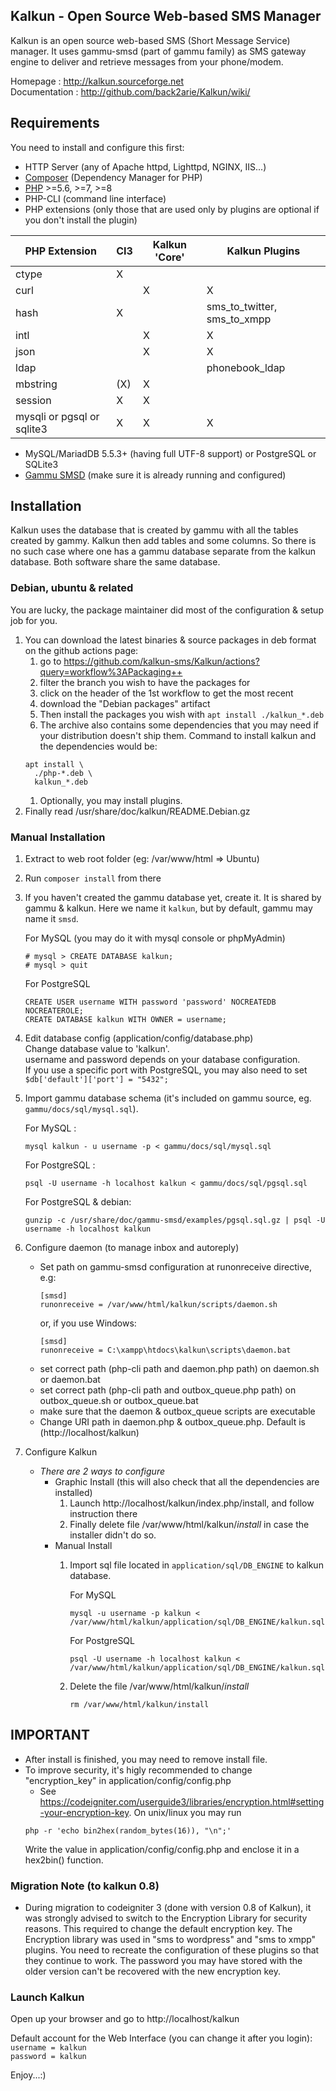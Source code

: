 ## Kalkun - Open Source Web-based SMS Manager
Kalkun is an open source web-based SMS (Short Message Service) manager. It uses gammu-smsd (part of gammu family) as SMS gateway engine to deliver and retrieve messages from your phone/modem.

Homepage : http://kalkun.sourceforge.net  
Documentation : http://github.com/back2arie/Kalkun/wiki/

## Requirements
You need to install and configure this first:
* HTTP Server (any of Apache httpd, Lighttpd, NGINX, IIS...)
* [Composer](https://getcomposer.org/) (Dependency Manager for PHP)
* [PHP](https://www.php.net) >=5.6, >=7, >=8
* PHP-CLI (command line interface)
* PHP extensions (only those that are used only by plugins are optional if you don't install the plugin)

| PHP Extension                   | CI3                             | Kalkun 'Core'                   | Kalkun Plugins                  |
| ------------------------------- | ------------------------------- | ------------------------------- | ------------------------------- |
| ctype                           | X                               |                                 |                                 |
| curl                            |                                 | X                               | X                               |
| hash                            | X                               |                                 | sms\_to\_twitter, sms\_to\_xmpp |
| intl                            |                                 | X                               | X                               |
| json                            |                                 | X                               | X                               |
| ldap                            |                                 |                                 | phonebook\_ldap                 |
| mbstring                        | (X)                             | X                               |                                 |
| session                         | X                               | X                               |                                 |
| mysqli or pgsql or sqlite3      | X                               | X                               | X                               |

* MySQL/MariadDB 5.5.3+ (having full UTF-8 support) or PostgreSQL or SQLite3
* [Gammu SMSD](https://wammu.eu/smsd/) (make sure it is already running and configured)

## Installation

Kalkun uses the database that is created by gammu with all the tables created by gammy. Kalkun then add tables and some columns. So there is no such case where one has a gammu database separate from the kalkun database. Both software share the same database.

### Debian, ubuntu & related

You are lucky, the package maintainer did most of the configuration & setup job for you.

1. You can download the latest binaries & source packages in deb format on the
github actions page:
    1. go to https://github.com/kalkun-sms/Kalkun/actions?query=workflow%3APackaging++
    1. filter the branch you wish to have the packages for
    1. click on the header of the 1st workflow to get the most recent
    1. download the "Debian packages" artifact
    1. Then install the packages you wish with `apt install ./kalkun_*.deb`
    1. The archive also contains some dependencies that you may need if your distribution doesn't ship them. Command to install kalkun and the dependencies would be:
    ```
    apt install \
      ./php-*.deb \
      kalkun_*.deb
    ```
    1. Optionally, you may install plugins.
1. Finally read /usr/share/doc/kalkun/README.Debian.gz

### Manual Installation

1. Extract to web root folder (eg: /var/www/html => Ubuntu)
1. Run `composer install` from there
1. If you haven't created the gammu database yet, create it. It is shared by gammu & kalkun. Here we name it `kalkun`, but by default, gammu may name it `smsd`.

   For MySQL (you may do it with mysql console or phpMyAdmin)
     ```
     # mysql > CREATE DATABASE kalkun;
     # mysql > quit
     ```
   For PostgreSQL
    ```
    CREATE USER username WITH password 'password' NOCREATEDB NOCREATEROLE;
    CREATE DATABASE kalkun WITH OWNER = username;
    ```
1. Edit database config (application/config/database.php)  
   Change database value to 'kalkun'.  
   username and password depends on your database configuration.  
   If you use a specific port with PostgreSQL, you may also need to set
   `$db['default']['port'] = "5432";`

1. Import gammu database schema (it's included on gammu source, eg. `gammu/docs/sql/mysql.sql`).

    For MySQL : 
    ```
    mysql kalkun - u username -p < gammu/docs/sql/mysql.sql
    ```
    For PostgreSQL : 
    ```
    psql -U username -h localhost kalkun < gammu/docs/sql/pgsql.sql
    ```
    For PostgreSQL & debian:
    ```
    gunzip -c /usr/share/doc/gammu-smsd/examples/pgsql.sql.gz | psql -U username -h localhost kalkun
    ```
1. Configure daemon (to manage inbox and autoreply)
   -  Set path on gammu-smsd configuration at runonreceive directive, e.g:
      ```
      [smsd]
      runonreceive = /var/www/html/kalkun/scripts/daemon.sh
      ```
      or, if you use Windows:
      ```
      [smsd]
      runonreceive = C:\xampp\htdocs\kalkun\scripts\daemon.bat
      ```
   - set correct path (php-cli path and daemon.php path) on daemon.sh or daemon.bat
   - set correct path (php-cli path and outbox_queue.php path) on outbox_queue.sh or outbox_queue.bat
   - make sure that the daemon & outbox_queue scripts are executable
   - Change URI path in daemon.php & outbox_queue.php. Default is (http://localhost/kalkun)
1. Configure Kalkun
    - _There are 2 ways to configure_
        - Graphic Install (this will also check that all the dependencies are installed)  
          1. Launch http://localhost/kalkun/index.php/install, and follow instruction there
          1. Finally delete file /var/www/html/kalkun/*install* in case the installer didn't do so.
        - Manual Install 
          1. Import sql file located in `application/sql/DB_ENGINE` to kalkun database.

             For MySQL
             ```
             mysql -u username -p kalkun < /var/www/html/kalkun/application/sql/DB_ENGINE/kalkun.sql
             ```
             For PostgreSQL
             ```
             psql -U username -h localhost kalkun < /var/www/html/kalkun/application/sql/DB_ENGINE/kalkun.sql
             ```
           2. Delete the file /var/www/html/kalkun/*install* 
           
              `rm /var/www/html/kalkun/install`

## IMPORTANT
  * After install is finished, you may need to remove install file.
  * To improve security, it's higly recommended to change "encryption_key" in application/config/config.php
    - See https://codeigniter.com/userguide3/libraries/encryption.html#setting-your-encryption-key. On unix/linux you may run
    ```
    php -r 'echo bin2hex(random_bytes(16)), "\n";'
    ```
    Write the value in application/config/config.php and enclose it in a hex2bin() function.

### Migration Note (to kalkun 0.8)
  * During migration to codeigniter 3 (done with version 0.8 of Kalkun), it was strongly advised to switch to the Encryption Library for security reasons. This required to change the default encryption key. The Encryption library was used in "sms to wordpress" and "sms to xmpp" plugins. You need to recreate the configuration of these plugins so that they continue to work.
  The password you may have stored with the older version can't be recovered with the new encryption key.

### Launch Kalkun
Open up your browser and go to http://localhost/kalkun

Default account for the Web Interface (you can change it after you login):  
`username = kalkun`  
`password = kalkun`

Enjoy...:)
